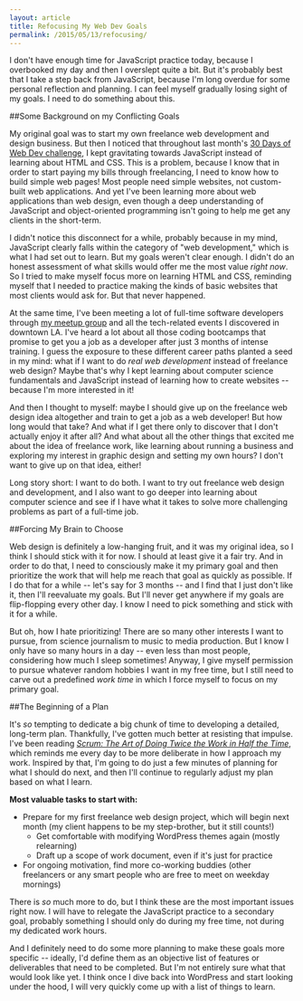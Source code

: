 ```yaml
---
layout: article
title: Refocusing My Web Dev Goals
permalink: /2015/05/13/refocusing/
---
```


I don't have enough time for JavaScript practice today, because I overbooked my day and then I overslept quite a bit. But it's probably best that I take a step back from JavaScript, because I'm long overdue for some personal reflection and planning. I can feel myself gradually losing sight of my goals. I need to do something about this.

##Some Background on my Conflicting Goals

My original goal was to start my own freelance web development and design business. But then I noticed that throughout last month's [30 Days of Web Dev challenge](http://learningnerd.github.io/30DaysOfWebDev/), I kept gravitating towards JavaScript instead of learning about HTML and CSS. This is a problem, because I know that in order to start paying my bills through freelancing, I need to know how to build simple web pages! Most people need simple websites, not custom-built web applications. And yet I've been learning more about web applications than web design, even though a deep understanding of JavaScript and object-oriented programming isn't going to help me get any clients in the short-term.

I didn't notice this disconnect for a while, probably because in my mind, JavaScript clearly falls within the category of "web development," which is what I had set out to learn. But my goals weren't clear enough. I didn't do an honest assessment of what skills would offer me the most value *right now*. So I tried to make myself focus more on learning HTML and CSS, reminding myself that I needed to practice making the kinds of basic websites that most clients would ask for. But that never happened.

At the same time, I've been meeting a lot of full-time software developers through [my meetup group](http://www.meetup.com/LearnToCodeLA/) and all the tech-related events I discovered in downtown LA. I've heard a lot about all those coding bootcamps that promise to get you a job as a developer after just 3 months of intense training. I guess the exposure to these different career paths planted a seed in my mind: what if I want to do *real web development* instead of freelance web design? Maybe that's why I kept learning about computer science fundamentals and JavaScript instead of learning how to create websites -- because I'm more interested in it!

And then I thought to myself: maybe I should give up on the freelance web design idea altogether and train to get a job as a web developer! But how long would that take? And what if I get there only to discover that I don't actually enjoy it after all? And what about all the other things that excited me about the idea of freelance work, like learning about running a business and exploring my interest in graphic design and setting my own hours? I don't want to give up on that idea, either!

Long story short: I want to do both. I want to try out freelance web design and development, and I also want to go deeper into learning about computer science and see if I have what it takes to solve more challenging problems as part of a full-time job.

##Forcing My Brain to Choose

Web design is definitely a low-hanging fruit, and it was my original idea, so I think I should stick with it for now. I should at least give it a fair try. And in order to do that, I need to consciously make it my primary goal and then prioritize the work that will help me reach that goal as quickly as possible. If I do that for a while -- let's say for 3 months -- and I find that I just don't like it, then I'll reevaluate my goals. But I'll never get anywhere if my goals are flip-flopping every other day. I know I need to pick something and stick with it for a while.

But oh, how I hate prioritizing! There are so many other interests I want to pursue, from science journalism to music to media production. But I know I only have so many hours in a day -- even less than most people, considering how much I sleep sometimes! Anyway, I give myself permission to pursue whatever random hobbies I want in my free time, but I still need to carve out a predefined *work time* in which I force myself to focus on my primary goal.

##The Beginning of a Plan

It's *so* tempting to dedicate a big chunk of time to developing a detailed, long-term plan. Thankfully, I've gotten much better at resisting that impulse. I've been reading [*Scrum: The Art of Doing Twice the Work in Half the Time*](http://www.scruminc.com/new-scrum-the-book/), which reminds me every day to be more deliberate in how I approach my work. Inspired by that, I'm going to do just a few minutes of planning for what I should do next, and then I'll continue to regularly adjust my plan based on what I learn.

**Most valuable tasks to start with:**

- Prepare for my first freelance web design project, which will begin next month (my client happens to be my step-brother, but it still counts!)
  - Get comfortable with modifying WordPress themes again (mostly relearning)
  - Draft up a scope of work document, even if it's just for practice
- For ongoing motivation, find more co-working buddies (other freelancers or any smart people who are free to meet on weekday mornings)

There is *so* much more to do, but I think these are the most important issues right now. I will have to relegate the JavaScript practice to a secondary goal, probably something I should only do during my free time, not during my dedicated work hours.

And I definitely need to do some more planning to make these goals more specific -- ideally, I'd define them as an objective list of features or deliverables that need to be completed. But I'm not entirely sure what that would look like yet. I think once I dive back into WordPress and start looking under the hood, I will very quickly come up with a list of things to learn.